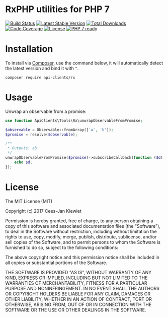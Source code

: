 # RxPHP utilities for PHP 7

[![Build Status](https://travis-ci.org/php-api-clients/rx.svg?branch=master)](https://travis-ci.org/php-api-clients/rx)
[![Latest Stable Version](https://poser.pugx.org/api-clients/rx/v/stable.png)](https://packagist.org/packages/api-clients/rx)
[![Total Downloads](https://poser.pugx.org/api-clients/rx/downloads.png)](https://packagist.org/packages/api-clients/rx)
[![Code Coverage](https://scrutinizer-ci.com/g/php-api-clients/rx/badges/coverage.png?b=master)](https://scrutinizer-ci.com/g/php-api-clients/rx/?branch=master)
[![License](https://poser.pugx.org/api-clients/rx/license.png)](https://packagist.org/packages/api-clients/rx)
[![PHP 7 ready](http://php7ready.timesplinter.ch/php-api-clients/rx/badge.svg)](https://travis-ci.org/php-api-clients/rx)

# Installation

To install via [Composer](http://getcomposer.org/), use the command below, it will automatically detect the latest version and bind it with `^`.

```
composer require api-clients/rx 
```
# Usage

Unwrap an observable from a promise:
```php
use function ApiClients\Tools\Rx\unwrapObservableFromPromise;

$observable = Observable::fromArray(['a', 'b']);
$promise = resolve($observable);

/**
 * Outputs: ab
 */
unwrapObservableFromPromise($promise)->subscribeCallback(function ($d) {
    echo $d;
});
```

# License

The MIT License (MIT)

Copyright (c) 2017 Cees-Jan Kiewiet

Permission is hereby granted, free of charge, to any person obtaining a copy
of this software and associated documentation files (the "Software"), to deal
in the Software without restriction, including without limitation the rights
to use, copy, modify, merge, publish, distribute, sublicense, and/or sell
copies of the Software, and to permit persons to whom the Software is
furnished to do so, subject to the following conditions:

The above copyright notice and this permission notice shall be included in all
copies or substantial portions of the Software.

THE SOFTWARE IS PROVIDED "AS IS", WITHOUT WARRANTY OF ANY KIND, EXPRESS OR
IMPLIED, INCLUDING BUT NOT LIMITED TO THE WARRANTIES OF MERCHANTABILITY,
FITNESS FOR A PARTICULAR PURPOSE AND NONINFRINGEMENT. IN NO EVENT SHALL THE
AUTHORS OR COPYRIGHT HOLDERS BE LIABLE FOR ANY CLAIM, DAMAGES OR OTHER
LIABILITY, WHETHER IN AN ACTION OF CONTRACT, TORT OR OTHERWISE, ARISING FROM,
OUT OF OR IN CONNECTION WITH THE SOFTWARE OR THE USE OR OTHER DEALINGS IN THE
SOFTWARE.
